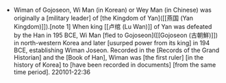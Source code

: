 - Wiman of Gojoseon, Wi Man (in Korean) or Wey Man (in Chinese) was originally a [military leader] of [the Kingdom of Yan]([[燕国 (Yan Kingdom)]]).[note 1] When king [[卢绾 (Lu Wan)]] of Yan was defeated by the Han in 195 BCE, Wi Man [fled to Gojoseon]([[Gojoseon (古朝鮮)]]) in north-western Korea and later [usurped power from its king] in 194 BCE, establishing Wiman Joseon. Recorded in the [Records of the Grand Historian] and the [Book of Han], Wiman was [the first ruler] [in the history of Korea] to [have been recorded in documents] [from the same time period].
220101-22:36

